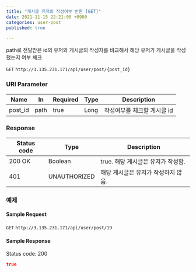 ```yaml
---
title: "게시글 유저의 작성여부 반환 [GET]"
date: 2021-11-15 22:21:00 +0900
categories: user-post
published: true

---
```


path로 전달받은 id의 유저와 게시글의 작성자를 비교해서 해당 유저가 게시글을 작성했는지 여부 체크

`GET` `http://3.135.231.171/api/user/post/{post_id}`

### URI Parameter

| Name    | In   | Required | Type | Description                 |
| ------- | ---- | -------- | ---- | --------------------------- |
| post_id | path | true     | Long | 작성여부를 체크할 게시글 id |

### Response

| Status code | Type         | Description                         |
| ----------- | ------------ | ----------------------------------- |
| 200 OK      | Boolean      | true. 해당 게시글은 유저가 작성함.  |
| 401         | UNAUTHORIZED | 해당 게시글은 유저가 작성하지 않음. |



### 예제

#### Sample Request

`GET` `http://3.135.231.171/api/user/post/19`

#### Sample Response

Status code: 200

```json
true
```

